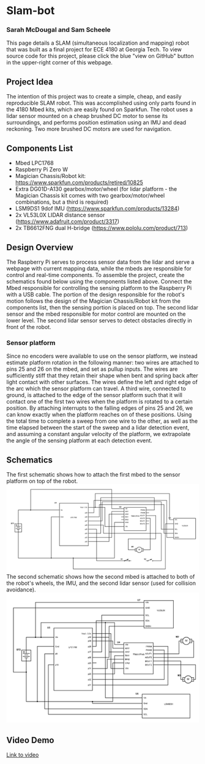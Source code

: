 # Slam-bot
### Sarah McDougal and Sam Scheele

This page details a SLAM (simultaneous localization and mapping) robot that was built as a final project for ECE 4180 at Georgia Tech. To view source code for this project, please click the blue "view on GitHub" button in the upper-right corner of this webpage.

## Project Idea

The intention of this project was to create a simple, cheap, and easily reproducible SLAM robot. This was accomplished using only parts found in the 4180 Mbed kits, which are easily found on Sparkfun. The robot uses a lidar sensor mounted on a cheap brushed DC motor to sense its surroundings, and performs position estimation using an IMU and dead reckoning. Two more brushed DC motors are used for navigation.

## Components List

- Mbed LPC1768
- Raspberry Pi Zero W
- Magician Chassis/Robot kit: https://www.sparkfun.com/products/retired/10825
- Extra DG01D-A130 gearbox/motor/wheel (for lidar platform - the Magician Chassis kit comes with two gearbox/motor/wheel combinations, but a third is required)
- LSM9DS1 9dof IMU (https://www.sparkfun.com/products/13284)
- 2x VL53L0X LIDAR distance sensor (https://www.adafruit.com/product/3317)
- 2x TB6612FNG dual H-bridge (https://www.pololu.com/product/713)

## Design Overview

The Raspberry Pi serves to process sensor data from the lidar and serve a webpage with current mapping data, while the mbeds are responsible for control and real-time components. To assemble the project, create the schematics found below using the components listed above. Connect the Mbed responsible for controlling the sensing platform to the Raspberry Pi with a USB cable. The portion of the design responsible for the robot's motion follows the design of the Magician Chassis/Robot kit from the components list, then the sensing portion is placed on top. The second lidar sensor and the mbed responsible for motor control are mounted on the lower level. The second lidar sensor serves to detect obstacles directly in front of the robot.

### Sensor platform
Since no encoders were available to use on the sensor platform, we instead estimate platform rotation in the following manner: two wires are attached to pins 25 and 26 on the mbed, and set as pullup inputs. The wires are sufficiently stiff that they retain their shape when bent and spring back after light contact with other surfaces. The wires define the left and right edge of the arc which the sensor platform can travel. A third wire, connected to ground, is attached to the edge of the sensor platform such that it will contact one of the first two wires when the platform is rotated to a certain position. By attaching interrupts to the falling edges of pins 25 and 26, we can know exactly when the platform reaches on of these positions. Using the total time to complete a sweep from one wire to the other, as well as the time elapsed between the start of the sweep and a lidar detection event, and assuming a constant angular velocity of the platform, we extrapolate the angle of the sensing platform at each detection event. 

## Schematics
The first schematic shows how to attach the first mbed to the sensor platform on top of the robot. 
![Sensor schematic](img/sensor-schematic.png)
The second schematic shows how the second mbed is attached to both of the robot's wheels, the IMU, and the second lidar sensor (used for collision avoidance).
![Motion circuit schematic](img/driver-schematic.png)

## Video Demo

[Link to video](https://youtube.com)

